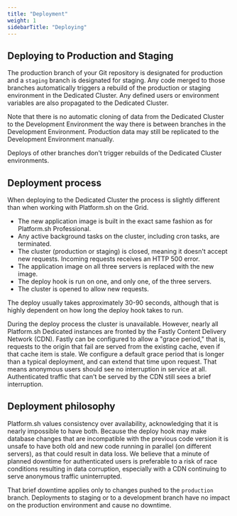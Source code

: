 ```yaml
---
title: "Deployment"
weight: 1
sidebarTitle: "Deploying"
---
```


## Deploying to Production and Staging

The production branch of your Git repository is designated for production and a `staging` branch is designated for staging.
Any code merged to those branches automatically triggers a rebuild
of the production or staging environment in the Dedicated Cluster.
Any defined users or environment variables are also propagated to the Dedicated Cluster.

Note that there is no automatic cloning of data from the Dedicated Cluster to the Development Environment
the way there is between branches in the Development Environment.
Production data may still be replicated to the Development Environment manually.

Deploys of other branches don't trigger rebuilds of the Dedicated Cluster environments.

## Deployment process

When deploying to the Dedicated Cluster the process is slightly different than when working with Platform.sh on the Grid.

* The new application image is built in the exact same fashion as for Platform.sh Professional.
* Any active background tasks on the cluster, including cron tasks, are terminated.
* The cluster (production or staging) is closed, meaning it doesn't accept new requests.
Incoming requests receives an HTTP 500 error.
* The application image on all three servers is replaced with the new image.
* The deploy hook is run on one, and only one, of the three servers.
* The cluster is opened to allow new requests.

The deploy usually takes approximately 30-90 seconds, although that is highly dependent on how long the deploy hook takes to run.

During the deploy process the cluster is unavailable.
However, nearly all Platform.sh Dedicated instances are fronted by the Fastly Content Delivery Network (CDN).
Fastly can be configured to allow a "grace period," that is, requests to the origin that fail are served from the existing cache, even if that cache item is stale.
We configure a default grace period that is longer than a typical deployment, and can extend that time upon request.
That means anonymous users should see no interruption in service at all.
Authenticated traffic that can't be served by the CDN still sees a brief interruption.

## Deployment philosophy

Platform.sh values consistency over availability, acknowledging that it is nearly impossible to have both.
Because the deploy hook may make database changes that are incompatible with the previous code version it is unsafe to have both old and new code running in parallel (on different servers), as that could result in data loss.
We believe that a minute of planned downtime for authenticated users is preferable to a risk of race conditions resulting in data corruption, especially with a CDN continuing to serve anonymous traffic uninterrupted.

That brief downtime applies only to changes pushed to the `production` branch. Deployments to staging or to a development branch have no impact on the production environment and cause no downtime.

<!--
## Service overview

Add image here once it's updated.
-->
